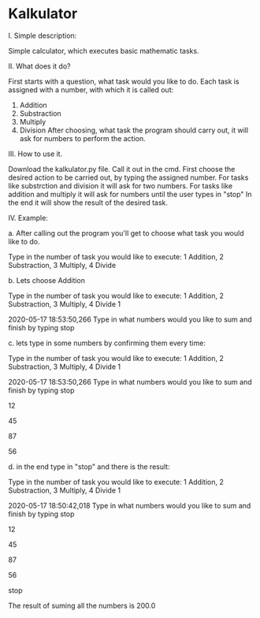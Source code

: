 # Kalkulator
I. Simple description:

Simple calculator, which executes basic mathematic tasks.

II. What does it do?

First starts with a question, what task would you like to do. Each task is assigned with a number, with which it is called out:
1. Addition 
2. Substraction
3. Multiply
4. Division
After choosing, what task the program should carry out, it will ask for numbers to perform the action.

III. How to use it.

Download the kalkulator.py file. Call it out in the cmd.
First choose the desired action to be carried out, by typing the assigned number.
For tasks like substrction and division it will ask for two numbers.
For tasks like addition and multiply it will ask for numbers until the user types in "stop"
In the end it will show the result of the desired task.

IV. Example:

a. After calling out the program you'll get to choose what task you would like to do.

Type in the number of task you would like to execute: 1 Addition, 2 Substraction, 3 Multiply, 4 Divide

b. Lets choose Addition

Type in the number of task you would like to execute: 1 Addition, 2 Substraction, 3 Multiply, 4 Divide 1

2020-05-17 18:53:50,266 Type in what numbers would you like to sum and finish by typing stop

c. lets type in some numbers by confirming them every time:


Type in the number of task you would like to execute: 1 Addition, 2 Substraction, 3 Multiply, 4 Divide 1

2020-05-17 18:53:50,266 Type in what numbers would you like to sum and finish by typing stop

12

45

87

56


d. in the end type in "stop" and there is the result:


Type in the number of task you would like to execute: 1 Addition, 2 Substraction, 3 Multiply, 4 Divide 1

2020-05-17 18:50:42,018 Type in what numbers would you like to sum and finish by typing stop

12

45

87

56

stop

The result of suming all the numbers is 200.0

